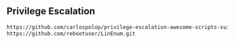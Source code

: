 ## Privilege Escalation

```zsh
https://github.com/carlospolop/privilege-escalation-awesome-scripts-suite.git
https://github.com/rebootuser/LinEnum.git
```